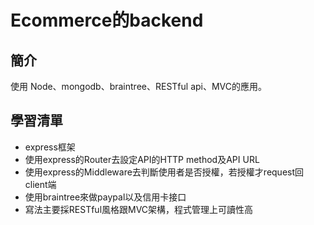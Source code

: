 # Ecommerce的backend

## 簡介

使用 Node、mongodb、braintree、RESTful api、MVC的應用。

## 學習清單

* express框架
* 使用express的Router去設定API的HTTP method及API URL
* 使用express的Middleware去判斷使用者是否授權，若授權才request回client端
* 使用braintree來做paypal以及信用卡接口
* 寫法主要採RESTful風格跟MVC架構，程式管理上可讀性高

